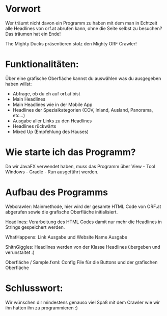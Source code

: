 # Vorwort

Wer träumt nicht davon ein Programm zu haben mit dem man in Echtzeit alle Headlines von orf.at abrufen kann, ohne die Seite selbst zu besuchen?
Das träumen hat ein Ende!


The Mighty Ducks präsentieren stolz den Mighty ORF Crawler!

# Funktionalitäten:

Über eine grafische Oberfläche kannst du auswählen was du ausgegeben haben willst:

- Abfrage, ob du eh auf orf.at bist
- Main Headlines
- Main Headlines wie in der Mobile App
- Headlines der Spezialkategorien (COV, Inland, Ausland, Panorama, etc...)
- Ausgabe aller Links zu den Headlines
- Headlines rückwärts
- Mixed Up (Empfehlung des Hauses)



# Wie starte ich das Programm?

Da wir JavaFX verwendet haben, muss das Programm über View - Tool Windows - Gradle - Run ausgeführt werden.


# Aufbau des Programms

Webcrawler:
Mainmethode, hier wird der gesamte HTML Code von ORF.at abgerufen sowie die grafische Oberfläche initialisiert.

Headlines:
Verarbeitung des HTML Codes damit nur mehr die Headlines in Strings gespeichert werden.

WhatHappens:
Link Ausgabe und Website Name Ausgabe

ShitnGiggles:
Headlines werden von der Klasse Headlines übergeben und verunstaltet :)


Oberfläche / Sample.fxml:
Config File für die Buttons und der grafischen Oberfläche






# Schlusswort:
Wir wünschen dir mindestens genauso viel Spaß mit dem Crawler wie wir ihn hatten ihn zu programmieren :)
